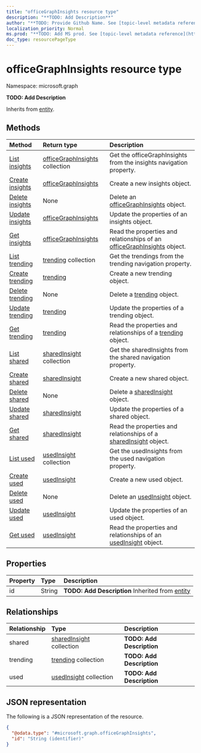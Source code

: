 ```yaml
---
title: "officeGraphInsights resource type"
description: "**TODO: Add Description**"
author: "**TODO: Provide Github Name. See [topic-level metadata reference](https://msgo.azurewebsites.net/add/document/guidelines/metadata.html#topic-level-metadata)**"
localization_priority: Normal
ms.prod: "**TODO: Add MS prod. See [topic-level metadata reference](https://msgo.azurewebsites.net/add/document/guidelines/metadata.html#topic-level-metadata)**"
doc_type: resourcePageType
---
```


# officeGraphInsights resource type


Namespace: microsoft.graph

**TODO: Add Description**


Inherits from [entity](../resources/entity.md).

## Methods
|Method|Return type|Description|
|:---|:---|:---|
|[List insights](../api/user-list-insights.md)|[officeGraphInsights](../resources/officegraphinsights.md) collection|Get the officeGraphInsights from the insights navigation property.|
|[Create insights](../api/user-post-insights.md)|[officeGraphInsights](../resources/officegraphinsights.md)|Create a new insights object.|
|[Delete insights](../api/user-delete-insights.md)|None|Delete an [officeGraphInsights](../resources/officegraphinsights.md) object.|
|[Update insights](../api/user-update-insights.md)|[officeGraphInsights](../resources/officegraphinsights.md)|Update the properties of an insights object.|
|[Get insights](../api/user-get-officegraphinsights.md)|[officeGraphInsights](../resources/officegraphinsights.md)|Read the properties and relationships of an [officeGraphInsights](../resources/officegraphinsights.md) object.|
|[List trending](../api/officegraphinsights-list-trending.md)|[trending](../resources/trending.md) collection|Get the trendings from the trending navigation property.|
|[Create trending](../api/officegraphinsights-post-trending.md)|[trending](../resources/trending.md)|Create a new trending object.|
|[Delete trending](../api/officegraphinsights-delete-trending.md)|None|Delete a [trending](../resources/trending.md) object.|
|[Update trending](../api/officegraphinsights-update-trending.md)|[trending](../resources/trending.md)|Update the properties of a trending object.|
|[Get trending](../api/officegraphinsights-get-trending.md)|[trending](../resources/trending.md)|Read the properties and relationships of a [trending](../resources/trending.md) object.|
|[List shared](../api/officegraphinsights-list-shared.md)|[sharedInsight](../resources/sharedinsight.md) collection|Get the sharedInsights from the shared navigation property.|
|[Create shared](../api/officegraphinsights-post-shared.md)|[sharedInsight](../resources/sharedinsight.md)|Create a new shared object.|
|[Delete shared](../api/officegraphinsights-delete-shared.md)|None|Delete a [sharedInsight](../resources/sharedinsight.md) object.|
|[Update shared](../api/officegraphinsights-update-shared.md)|[sharedInsight](../resources/sharedinsight.md)|Update the properties of a shared object.|
|[Get shared](../api/officegraphinsights-get-sharedinsight.md)|[sharedInsight](../resources/sharedinsight.md)|Read the properties and relationships of a [sharedInsight](../resources/sharedinsight.md) object.|
|[List used](../api/officegraphinsights-list-used.md)|[usedInsight](../resources/usedinsight.md) collection|Get the usedInsights from the used navigation property.|
|[Create used](../api/officegraphinsights-post-used.md)|[usedInsight](../resources/usedinsight.md)|Create a new used object.|
|[Delete used](../api/officegraphinsights-delete-used.md)|None|Delete an [usedInsight](../resources/usedinsight.md) object.|
|[Update used](../api/officegraphinsights-update-used.md)|[usedInsight](../resources/usedinsight.md)|Update the properties of an used object.|
|[Get used](../api/officegraphinsights-get-usedinsight.md)|[usedInsight](../resources/usedinsight.md)|Read the properties and relationships of an [usedInsight](../resources/usedinsight.md) object.|

## Properties
|Property|Type|Description|
|:---|:---|:---|
|id|String|**TODO: Add Description** Inherited from [entity](../resources/entity.md)|

## Relationships
|Relationship|Type|Description|
|:---|:---|:---|
|shared|[sharedInsight](../resources/sharedinsight.md) collection|**TODO: Add Description**|
|trending|[trending](../resources/trending.md) collection|**TODO: Add Description**|
|used|[usedInsight](../resources/usedinsight.md) collection|**TODO: Add Description**|

## JSON representation
The following is a JSON representation of the resource.
<!-- {
  "blockType": "resource",
  "keyProperty": "id",
  "@odata.type": "microsoft.graph.officeGraphInsights",
  "baseType": "microsoft.graph.entity",
  "openType": false
}
-->
``` json
{
  "@odata.type": "#microsoft.graph.officeGraphInsights",
  "id": "String (identifier)"
}
```


